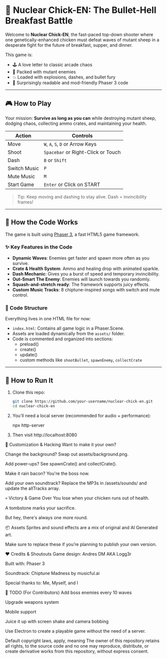 # 🐔 Nuclear Chick-EN: The Bullet-Hell Breakfast Battle

Welcome to **Nuclear Chick-EN**, the fast-paced top-down shooter where one genetically-enhanced chicken must defeat waves of mutant sheep in a desperate fight for the future of breakfast, supper, and dinner.

This game is:
- 🕹️ A love letter to classic arcade chaos
- 🐑 Packed with mutant enemies
- 💥 Loaded with explosions, dashes, and bullet fury
- 🧠 Surprisingly readable and mod-friendly Phaser 3 code

---

## 🎮 How to Play

Your mission: **Survive as long as you can** while destroying mutant sheep, dodging chaos, collecting ammo crates, and maintaining your health.

| Action        | Controls                            |
|---------------|-------------------------------------|
| Move          | `W`, `A`, `S`, `D` or Arrow Keys    |
| Shoot         | `Spacebar` or Right-Click or  Touch |
| Dash          | `B` or `Shift`                      |
| Switch Music  | `P`                                 |
| Mute Music    | `M`                                 |
| Start Game    | `Enter` or Click on START           |

> Tip: Keep moving and dashing to stay alive. Dash = invincibility frames!

---

## 🧠 How the Code Works

The game is built using [Phaser 3](https://phaser.io), a fast HTML5 game framework.

### ✨ Key Features in the Code

- **Dynamic Waves**: Enemies get faster and spawn more often as you survive.
- **Crate & Health System**: Ammo and healing drop with animated sparkle.
- **Dash Mechanic**: Gives you a burst of speed and temporary invincibility.
- **Out-Smart The Enemy**: Enemies will launch towards you randomly.
- **Squash-and-stretch ready**: The framework supports juicy effects.
- **Custom Music Tracks**: 8 chiptune-inspired songs with switch and mute control.

### 📁 Code Structure

Everything lives in one HTML file for now:

- `index.html`: Contains all game logic in a Phaser.Scene.
- Assets are loaded dynamically from the `assets/` folder.
- Code is commented and organized into sections:
  - preload()
  - create()
  - update()
  - custom methods like `shootBullet`, `spawnEnemy`, `collectCrate`

---

## 🚀 How to Run It

1. Clone this repo:

   ```bash
   git clone https://github.com/your-username/nuclear-chick-en.git
   cd nuclear-chick-en

2. You'll need a local server (recommended for audio + performance):

    npx http-server
    
3. Then visit http://localhost:8080

🐣 Customization & Hacking
Want to make it your own?

Change the background? Swap out assets/background.png.

Add power-ups? See spawnCrate() and collectCrate().

Make it rain bacon? You're the boss now.

Add your own soundtrack? Replace the MP3s in /assets/sounds/ and update the allTracks array.

💀 Victory & Game Over
You lose when your chicken runs out of health.

A tombstone marks your sacrifice.

But hey, there's always one more round.

📦 Assets
Sprites and sound effects are a mix of original and AI Generated art.

Make sure to replace these if you’re planning to publish your own version.

❤️ Credits & Shoutouts
Game design: Andres DM AKA Logg3r

Built with: Phaser 3

Soundtrack: Chiptune Madness by musicful.ai

Special thanks to: Me, Myself, and I

🧪 TODO (For Contributors)
 Add boss enemies every 10 waves

 Upgrade weapons system

 Mobile support

 Juice it up with screen shake and camera bobbing

 Use Electron to create a playable game without the need of a server.

Default copyright laws, apply, meaning
The owner of this repository retains all rights, to the source code and no one may reproduce, 
distribute, or create derivative works from this repository, without express consent.

